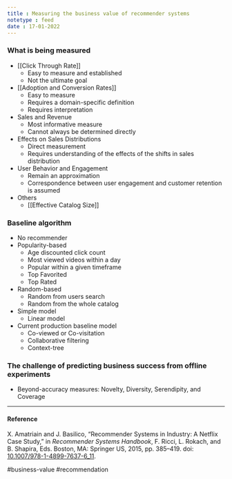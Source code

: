 ```yaml
---
title : Measuring the business value of recommender systems
notetype : feed
date : 17-01-2022
---
```



### What is being measured

- [[Click Through Rate]]
	- Easy to measure and established
	- Not the ultimate goal
- [[Adoption and Conversion Rates]]
	- Easy to measure
	- Requires a domain-specific definition
	- Requires interpretation
- Sales and Revenue
	- Most informative measure
	- Cannot always be determined directly
- Effects on Sales Distributions
	- Direct measurement
	- Requires understanding of the effects of the shifts in sales distribution
- User Behavior and Engagement
	- Remain an approximation
	- Correspondence between user engagement and customer retention is assumed
- Others
	- [[Effective Catalog Size]]


### Baseline algorithm
- No recommender
- Popularity-based
	- Age discounted click count
	- Most viewed videos within a day
	- Popular within a given timeframe
	- Top Favorited
	- Top Rated
- Random-based
	- Random from users search
	- Random from the whole catalog
- Simple model
	- Linear model
- Current production baseline model
	- Co-viewed or Co-visitation
	- Collaborative filtering
	- Context-tree


### The challenge of predicting business success from offline experiments

- Beyond-accuracy measures: Novelty, Diversity, Serendipity, and Coverage

---

#### Reference

X. Amatriain and J. Basilico, “Recommender Systems in Industry: A Netflix Case Study,” in _Recommender Systems Handbook_, F. Ricci, L. Rokach, and B. Shapira, Eds. Boston, MA: Springer US, 2015, pp. 385–419. doi: [10.1007/978-1-4899-7637-6_11](https://doi.org/10.1007/978-1-4899-7637-6_11).


#business-value #recommendation